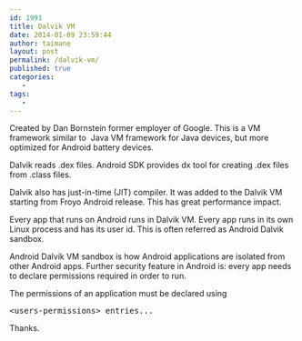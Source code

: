 ```yaml
---
id: 1991
title: Dalvik VM
date: 2014-01-09 23:59:44
author: taimane
layout: post
permalink: /dalvik-vm/
published: true
categories:
   -
tags:
   -
---
```

Created by Dan Bornstein former employer of Google. This is a VM framework similar to  Java VM framework for Java devices, but more optimized for Android battery devices.

Dalvik reads .dex files. Android SDK provides dx tool for creating .dex files from .class files.

Dalvik also has just-in-time (JIT) compiler. It was added to the Dalvik VM starting from Froyo Android release. This has great performance impact.

Every app that runs on Android runs in Dalvik VM. Every app runs in its own Linux process and has its user id. This is often referred as Android Dalvik sandbox.

Android Dalvik VM sandbox is how Android applications are isolated from other Android apps. Further security feature in Android is: every app needs to declare permissions required in order to run.

The permissions of an application must be declared using
<pre>&lt;users-permissions&gt; entries...</pre>
Thanks.  

